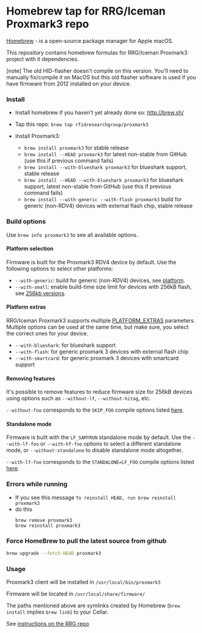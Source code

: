 Homebrew tap for RRG/Iceman Proxmark3 repo
=========================================

[Homebrew](http://brew.sh) - is a open-source package manager for Apple macOS.

This repository contains homebrew formulas for RRG/Iceman Proxmark3 project with it dependencies.

[note]
The old HID-flasher doesn't compile on this version. You'll need to manually fix/compile it on MacOS but this old flasher software is used if you have firmware from 2012 installed on your device.  

### Install

- Install homebrew if you haven't yet already done so: http://brew.sh/

- Tap this repo: `brew tap rfidresearchgroup/proxmark3`

- Install Proxmark3:
  - `brew install proxmark3` for stable release 
  - `brew install --HEAD proxmark3` for latest non-stable from GitHub (use this if previous command fails)
  - `brew install --with-blueshark proxmark3` for blueshark support, stable release
  - `brew install --HEAD --with-blueshark proxmark3` for blueshark support, latest non-stable from GitHub (use this if previous command fails)
  - `brew install --with-generic --with-flash proxmark3` build for generic (non-RDV4) devices with external flash chip, stable release

### Build options

Use `brew info proxmark3` to see all available options.

#### Platform selection

Firmware is built for the Proxmark3 RDV4 device by default. Use the following options to select other platforms:

- `--with-generic`: build for generic (non-RDV4) devices, see [platform](https://github.com/RfidResearchGroup/proxmark3/blob/master/doc/md/Use_of_Proxmark/4_Advanced-compilation-parameters.md#platform).
- `--with-small`: enable build-time size limit for devices with 256kB flash, see [256kb versions](https://github.com/RfidResearchGroup/proxmark3/blob/master/doc/md/Use_of_Proxmark/4_Advanced-compilation-parameters.md#256kb-versions).

#### Platform extras

RRG/Iceman Proxmark3 supports multiple [PLATFORM_EXTRAS](https://github.com/RfidResearchGroup/proxmark3/blob/master/doc/md/Use_of_Proxmark/4_Advanced-compilation-parameters.md#platform_extras) parameters. Multiple options can be used at the same time, but make sure, you select the correct ones for your device.

- `--with-blueshark`: for blueshark support
- `--with-flash`: for generic proxmark 3 devices with external flash chip
- `--with-smartcard`: for generic proxmark 3 devices with smartcard support

#### Removing features

It's possible to remove features to reduce firmware size for 256kB devices using options such as `--without-lf`, `--without-hitag`, etc.

`--without-foo` corresponds to the `SKIP_FOO` compile options listed [here](https://github.com/RfidResearchGroup/proxmark3/blob/master/doc/md/Use_of_Proxmark/4_Advanced-compilation-parameters.md#256kb-versions).

#### Standalone mode

Firmware is built with the `LF_SAMYRUN` standalone mode by default. Use the `--with-lf-foo` or `--with-hf-foo` options to select a different standalone mode,
or `--without-standalone` to disable standalone mode altogether.

`--with-lf-foo` corresponds to the `STANDALONE=LF_FOO` compile options listed [here](https://github.com/RfidResearchGroup/proxmark3/blob/master/doc/md/Use_of_Proxmark/4_Advanced-compilation-parameters.md#standalone).

### Errors while running

- If you see this message 
    `To reinstall HEAD, run brew reinstall proxmark3`
- do this
   ```
   brew remove proxmark3
   brew reinstall proxmark3
   ```

### Force HomeBrew to pull the latest source from github

```sh
brew upgrade --fetch-HEAD proxmark3
```
	 
### Usage

Proxmark3 client will be installed in 
`/usr/local/bin/proxmark3`  

Firmware will be located in 
`/usr/local/share/firmware/`  

The paths mentioned above are symlinks created by Homebrew (`brew install` implies `brew link`) to your Cellar.

See [instructions on the RRG repo](https://github.com/RfidResearchGroup/proxmark3/blob/master/doc/md/Installation_Instructions/macOS-Homebrew-Installation-Instructions.md#flash-the-bootrom--fullimage)
